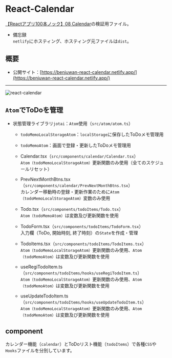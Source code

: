 # React-Calendar

[【Reactアプリ100本ノック】08 Calendar](https://qiita.com/Sicut_study/items/3bd13a266feade56a4d0)の検証用ファイル。

- 備忘録<br />`netlify`にホスティング、ホスティング元ファイルは`dist`。

## 概要
- 公開サイト：[https://benjuwan-react-calendar.netlify.app/](https://benjuwan-react-calendar.netlify.app/)

***

![react-calendar](https://github.com/Benjuwan/react-calendar/assets/90702379/66fa5dd4-95e8-4296-bba0-0e1977a158bc)

## `Atom`でToDoを管理
- 状態管理ライブラリ`jotai`：`Atom`使用（`src/atom/atom.ts`）
    - `todoMemoLocalStorageAtom`：`localStorage`に保存したToDoメモ管理用
    - `todoMemoAtom`：画面で登録・更新したToDoメモ管理用

    - Calendar.tsx（`src/components/calendar/Calendar.tsx`）<br />`Atom（todoMemoLocalStorageAtom）`更新関数のみ使用（全てのスケジュールリセット）

    - PrevNextMonthBtns.tsx（`src/components/calendar/PrevNextMonthBtns.tsx`）<br />カレンダー移動時の登録・更新作業のために`Atom（todoMemoLocalStorageAtom）`変数のみ使用

    - Todo.tsx（`src/components/todoItems/Todo.tsx`）<br />`Atom（todoMemoAtom）`は変数及び更新関数を使用

    - TodoForm.tsx（`src/components/todoItems/TodoForm.tsx`）<br />入力欄（ToDo, 開始時刻, 終了時刻）の`State`を作成・管理

    - TodoItems.tsx（`src/components/todoItems/TodoItems.tsx`）<br />`Atom（todoMemoLocalStorageAtom）`更新関数のみ使用、`Atom（todoMemoAtom）`は変数及び更新関数を使用

    - useRegiTodoItem.ts（`src/components/todoItems/hooks/useRegiTodoItem.ts`）<br />`Atom（todoMemoLocalStorageAtom）`更新関数のみ使用、`Atom（todoMemoAtom）`は変数及び更新関数を使用

    - useUpdateTodoItem.ts（`src/components/todoItems/hooks/useUpdateTodoItem.ts`）<br />`Atom（todoMemoLocalStorageAtom）`更新関数のみ使用、`Atom（todoMemoAtom）`は変数及び更新関数を使用

## component
カレンダー機能（`calendar`）とToDoリスト機能（`todoItems`）で各種`CSS`や`Hooks`ファイルを分別しています。
